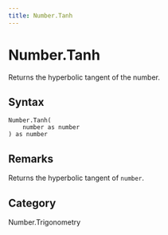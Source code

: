 ```yaml
---
title: Number.Tanh
---
```


# Number.Tanh


Returns the hyperbolic tangent of the number.


## Syntax

```powerquery
Number.Tanh(
    number as number
) as number
```


## Remarks

Returns the hyperbolic tangent of <code>number</code>.



## Category
Number.Trigonometry

